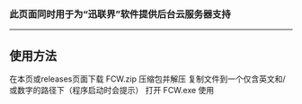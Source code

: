 
### 此页面同时用于为“迅联界”软件提供后台云服务器支持

--- 
## 使用方法
在本页或releases页面下载 FCW.zip 压缩包并解压
复制文件到一个仅含英文和/或数字的路径下（程序启动时会提示）
打开 FCW.exe 使用
